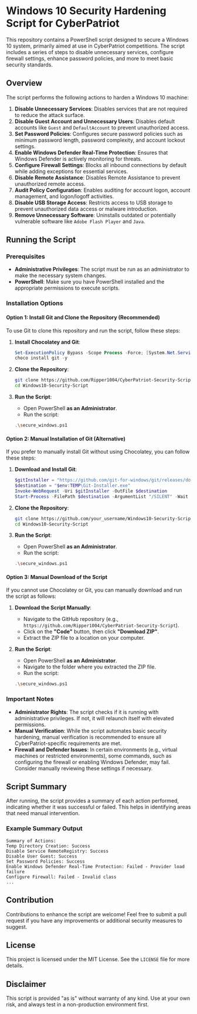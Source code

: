 # Windows 10 Security Hardening Script for CyberPatriot

This repository contains a PowerShell script designed to secure a Windows 10 system, primarily aimed at use in CyberPatriot competitions. The script includes a series of steps to disable unnecessary services, configure firewall settings, enhance password policies, and more to meet basic security standards.

## Overview
The script performs the following actions to harden a Windows 10 machine:

1. **Disable Unnecessary Services**: Disables services that are not required to reduce the attack surface.
2. **Disable Guest Account and Unnecessary Users**: Disables default accounts like `Guest` and `DefaultAccount` to prevent unauthorized access.
3. **Set Password Policies**: Configures secure password policies such as minimum password length, password complexity, and account lockout settings.
4. **Enable Windows Defender Real-Time Protection**: Ensures that Windows Defender is actively monitoring for threats.
5. **Configure Firewall Settings**: Blocks all inbound connections by default while adding exceptions for essential services.
6. **Disable Remote Assistance**: Disables Remote Assistance to prevent unauthorized remote access.
7. **Audit Policy Configuration**: Enables auditing for account logon, account management, and logon/logoff activities.
8. **Disable USB Storage Access**: Restricts access to USB storage to prevent unauthorized data access or malware introduction.
9. **Remove Unnecessary Software**: Uninstalls outdated or potentially vulnerable software like `Adobe Flash Player` and `Java`.

## Running the Script
### Prerequisites
- **Administrative Privileges**: The script must be run as an administrator to make the necessary system changes.
- **PowerShell**: Make sure you have PowerShell installed and the appropriate permissions to execute scripts.

### Installation Options
#### Option 1: Install Git and Clone the Repository (Recommended)
To use Git to clone this repository and run the script, follow these steps:

1. **Install Chocolatey and Git**:
   ```powershell
   Set-ExecutionPolicy Bypass -Scope Process -Force; [System.Net.ServicePointManager]::SecurityProtocol = [System.Net.SecurityProtocolType]::Tls12; iex ((New-Object System.Net.WebClient).DownloadString('https://community.chocolatey.org/install.ps1'))
   choco install git -y
   ```

2. **Clone the Repository**:
   ```sh
   git clone https://github.com/Ripper1004/CyberPatriot-Security-Script.git
   cd Windows10-Security-Script
   ```

3. **Run the Script**:
   - Open PowerShell **as an Administrator**.
   - Run the script:
   ```sh
   .\secure_windows.ps1
   ```

#### Option 2: Manual Installation of Git (Alternative)
If you prefer to manually install Git without using Chocolatey, you can follow these steps:

1. **Download and Install Git**:
   ```powershell
   $gitInstaller = "https://github.com/git-for-windows/git/releases/download/v2.42.0.windows.1/Git-2.42.0-64-bit.exe"
   $destination = "$env:TEMP\Git-Installer.exe"
   Invoke-WebRequest -Uri $gitInstaller -OutFile $destination
   Start-Process -FilePath $destination -ArgumentList "/SILENT" -Wait
   ```

2. **Clone the Repository**:
   ```sh
   git clone https://github.com/your_username/Windows10-Security-Script.git
   cd Windows10-Security-Script
   ```

3. **Run the Script**:
   - Open PowerShell **as an Administrator**.
   - Run the script:
   ```sh
   .\secure_windows.ps1
   ```

#### Option 3: Manual Download of the Script
If you cannot use Chocolatey or Git, you can manually download and run the script as follows:

1. **Download the Script Manually**:
   - Navigate to the GitHub repository (e.g., `https://github.com/Ripper1004/CyberPatriot-Security-Script`).
   - Click on the **"Code"** button, then click **"Download ZIP"**.
   - Extract the ZIP file to a location on your computer.

2. **Run the Script**:
   - Open PowerShell **as an Administrator**.
   - Navigate to the folder where you extracted the ZIP file.
   - Run the script:
   ```sh
   .\secure_windows.ps1
   ```

### Important Notes
- **Administrator Rights**: The script checks if it is running with administrative privileges. If not, it will relaunch itself with elevated permissions.
- **Manual Verification**: While the script automates basic security hardening, manual verification is recommended to ensure all CyberPatriot-specific requirements are met.
- **Firewall and Defender Issues**: In certain environments (e.g., virtual machines or restricted environments), some commands, such as configuring the firewall or enabling Windows Defender, may fail. Consider manually reviewing these settings if necessary.

## Script Summary
After running, the script provides a summary of each action performed, indicating whether it was successful or failed. This helps in identifying areas that need manual intervention.

### Example Summary Output
```
Summary of Actions:
Temp Directory Creation: Success
Disable Service RemoteRegistry: Success
Disable User Guest: Success
Set Password Policies: Success
Enable Windows Defender Real-Time Protection: Failed - Provider load failure
Configure Firewall: Failed - Invalid class
...
```

## Contribution
Contributions to enhance the script are welcome! Feel free to submit a pull request if you have any improvements or additional security measures to suggest.

## License
This project is licensed under the MIT License. See the `LICENSE` file for more details.

## Disclaimer
This script is provided "as is" without warranty of any kind. Use at your own risk, and always test in a non-production environment first.

